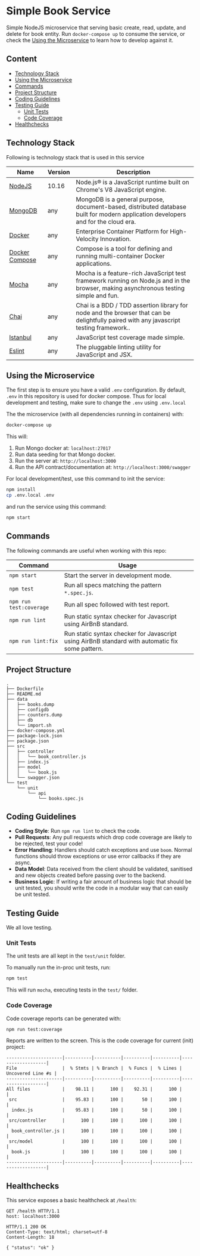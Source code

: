 # Simple Book Service

Simple NodeJS microservice that serving basic create, read, update, and delete for book entity. Run `docker-compose up` to consume the service, or check the [Using the Microservice](#using-the-microservice) to learn how to develop against it.


## Content

- [Technology Stack](#technology-stack)
- [Using the Microservice](#using-the-microservice)
- [Commands](#commands)
- [Project Structure](#project-structure)
- [Coding Guidelines](#coding-guidelines)
- [Testing Guide](#testing-guide)
    - [Unit Tests](#unit-tests)
    - [Code Coverage](#code-coverage)
- [Healthchecks](#healthchecks)


## Technology Stack

Following is technology stack that is used in this service

| Name | Version | Description |
|------|---------|-------------|
| [NodeJS](https://nodejs.org/en/) | 10.16 | Node.js® is a JavaScript runtime built on Chrome's V8 JavaScript engine. |
| [MongoDB](https://www.mongodb.com/) | any | MongoDB is a general purpose, document-based, distributed database built for modern application developers and for the cloud era. |
| [Docker](https://www.docker.com/) | any | Enterprise Container Platform for High-Velocity Innovation. |
| [Docker Compose](https://docs.docker.com/compose/) | any | Compose is a tool for defining and running multi-container Docker applications. |
| [Mocha](https://mochajs.org/) | any | Mocha is a feature-rich JavaScript test framework running on Node.js and in the browser, making asynchronous testing simple and fun. |
| [Chai](https://www.chaijs.com/) | any | Chai is a BDD / TDD assertion library for node and the browser that can be delightfully paired with any javascript testing framework.. |
| [Istanbul](https://istanbul.js.org/) | any | JavaScript test coverage made simple. |
| [Eslint](https://eslint.org/) | any | The pluggable linting utility for JavaScript and JSX. |


## Using the Microservice

The first step is to ensure you have a valid `.env` configuration. By default, `.env` in this repository is used for docker compose. Thus for local development and testing, make sure to change the `.env` using `.env.local`

The the microservice (with all dependencies running in containers) with:

```bash
docker-compose up
```

This will:

1. Run Mongo docker at: `localhost:27017`
2. Run data seeding for that Mongo docker.
3. Run the server at: `http://localhost:3000`
4. Run the API contract/documentation at: `http://localhost:3000/swagger`

For local development/test, use this command to init the service:

```bash
npm install
cp .env.local .env
```

and run the service using this command:

```bash
npm start
```

## Commands

The following commands are useful when working with this repo:

| Command | Usage |
|---------|-------|
| `npm start` | Start the server in development mode. |
| `npm test` | Run all specs matching the pattern `*.spec.js`. |
| `npm run test:coverage` | Run all spec followed with test report. |
| `npm run lint` | Run static syntax checker for Javascript using AirBnB standard. |
| `npm run lint:fix` | Run static syntax checker for Javascript using AirBnB standard with automatic fix some pattern. |

## Project Structure

```
.
├── Dockerfile
├── README.md
├── data
│   ├── books.dump
│   ├── configdb
│   ├── counters.dump
│   ├── db
│   └── import.sh
├── docker-compose.yml
├── package-lock.json
├── package.json
├── src
│   ├── controller
│   │   └── book_controller.js
│   ├── index.js
│   ├── model
│   │   └── book.js
│   └── swagger.json
└── test
    └── unit
        └── api
            └── books.spec.js
```


## Coding Guidelines

- **Coding Style**: Run `npm run lint` to check the code.
- **Pull Requests**: Any pull requests which drop code coverage are likely to be rejected, test your code!
- **Error Handling**: Handlers should catch exceptions and use `boom`. Normal functions should throw exceptions or use error callbacks if they are async.
- **Data Model**: Data received from the client should be validated, sanitised and new objects created before passing over to the backend.
- **Business Logic**: If writing a fair amount of business logic that should be unit tested, you should write the code in a modular way that can easily be unit tested.


## Testing Guide

We all love testing.

### Unit Tests

The unit tests are all kept in the `test/unit` folder.

To manually run the in-proc unit tests, run:

```bash
npm test
```

This will run `mocha`, executing tests in the `test/` folder.

### Code Coverage

Code coverage reports can be generated with:

```bash
npm run test:coverage
```

Reports are written to the screen. This is the code coverage for current (init) project:

```
---------------------|----------|----------|----------|----------|-------------------|
File                 |  % Stmts | % Branch |  % Funcs |  % Lines | Uncovered Line #s |
---------------------|----------|----------|----------|----------|-------------------|
All files            |    98.11 |      100 |    92.31 |      100 |                   |
 src                 |    95.83 |      100 |       50 |      100 |                   |
  index.js           |    95.83 |      100 |       50 |      100 |                   |
 src/controller      |      100 |      100 |      100 |      100 |                   |
  book_controller.js |      100 |      100 |      100 |      100 |                   |
 src/model           |      100 |      100 |      100 |      100 |                   |
  book.js            |      100 |      100 |      100 |      100 |                   |
---------------------|----------|----------|----------|----------|-------------------|
```

## Healthchecks

This service exposes a basic healthcheck at `/health`:

```
GET /health HTTP/1.1
host: localhost:3000

HTTP/1.1 200 OK
Content-Type: text/html; charset=utf-8
Content-Length: 18

{ "status": "ok" }
```